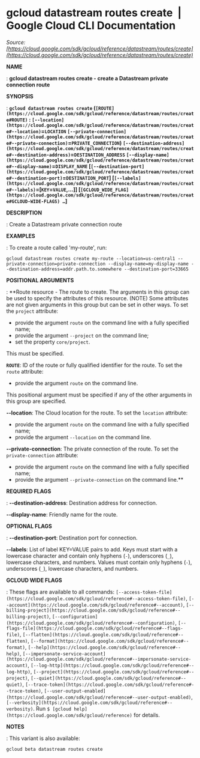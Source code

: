 # gcloud datastream routes create  |  Google Cloud CLI Documentation

*Source: [https://cloud.google.com/sdk/gcloud/reference/datastream/routes/create](https://cloud.google.com/sdk/gcloud/reference/datastream/routes/create)*

**NAME**

: **gcloud datastream routes create - create a Datastream private connection route**

**SYNOPSIS**

: **`gcloud datastream routes create` (`[ROUTE](https://cloud.google.com/sdk/gcloud/reference/datastream/routes/create#ROUTE)` : `[--location](https://cloud.google.com/sdk/gcloud/reference/datastream/routes/create#--location)`=`LOCATION` `[--private-connection](https://cloud.google.com/sdk/gcloud/reference/datastream/routes/create#--private-connection)`=`PRIVATE_CONNECTION`) `[--destination-address](https://cloud.google.com/sdk/gcloud/reference/datastream/routes/create#--destination-address)`=`DESTINATION_ADDRESS` `[--display-name](https://cloud.google.com/sdk/gcloud/reference/datastream/routes/create#--display-name)`=`DISPLAY_NAME` [`[--destination-port](https://cloud.google.com/sdk/gcloud/reference/datastream/routes/create#--destination-port)`=`DESTINATION_PORT`] [`[--labels](https://cloud.google.com/sdk/gcloud/reference/datastream/routes/create#--labels)`=[`KEY`=`VALUE`,…]] [`[GCLOUD_WIDE_FLAG](https://cloud.google.com/sdk/gcloud/reference/datastream/routes/create#GCLOUD-WIDE-FLAGS) …`]**

**DESCRIPTION**

: Create a Datastream private connection route

**EXAMPLES**

: To create a route called 'my-route', run:

```
gcloud datastream routes create my-route --location=us-central1 --private-connection=private-connection --display-name=my-display-name --destination-address=addr.path.to.somewhere --destination-port=33665
```

**POSITIONAL ARGUMENTS**

: **Route resource - The route to create. The arguments in this group can be used to
specify the attributes of this resource. (NOTE) Some attributes are not given
arguments in this group but can be set in other ways.
To set the `project` attribute:

- provide the argument `route` on the command line with a fully
specified name;
- provide the argument `--project` on the command line;
- set the property `core/project`.

This must be specified.

**`ROUTE`**:
ID of the route or fully qualified identifier for the route.
To set the `route` attribute:

- provide the argument `route` on the command line.

This positional argument must be specified if any of the other arguments in this
group are specified.

**--location**:
The Cloud location for the route.
To set the `location` attribute:

- provide the argument `route` on the command line with a fully
specified name;
- provide the argument `--location` on the command line.

**--private-connection**:
The private connection of the route.
To set the `private-connection` attribute:

- provide the argument `route` on the command line with a fully
specified name;
- provide the argument `--private-connection` on the command line.**

**REQUIRED FLAGS**

: **--destination-address**:
Destination address for connection.

**--display-name**:
Friendly name for the route.

**OPTIONAL FLAGS**

: **--destination-port**:
Destination port for connection.

**--labels**:
List of label KEY=VALUE pairs to add.
Keys must start with a lowercase character and contain only hyphens
(`-`), underscores (`_`), lowercase characters, and
numbers. Values must contain only hyphens (`-`), underscores
(`_`), lowercase characters, and numbers.

**GCLOUD WIDE FLAGS**

: These flags are available to all commands: `[--access-token-file](https://cloud.google.com/sdk/gcloud/reference#--access-token-file)`,
`[--account](https://cloud.google.com/sdk/gcloud/reference#--account)`, `[--billing-project](https://cloud.google.com/sdk/gcloud/reference#--billing-project)`,
`[--configuration](https://cloud.google.com/sdk/gcloud/reference#--configuration)`,
`[--flags-file](https://cloud.google.com/sdk/gcloud/reference#--flags-file)`,
`[--flatten](https://cloud.google.com/sdk/gcloud/reference#--flatten)`, `[--format](https://cloud.google.com/sdk/gcloud/reference#--format)`, `[--help](https://cloud.google.com/sdk/gcloud/reference#--help)`, `[--impersonate-service-account](https://cloud.google.com/sdk/gcloud/reference#--impersonate-service-account)`,
`[--log-http](https://cloud.google.com/sdk/gcloud/reference#--log-http)`,
`[--project](https://cloud.google.com/sdk/gcloud/reference#--project)`, `[--quiet](https://cloud.google.com/sdk/gcloud/reference#--quiet)`, `[--trace-token](https://cloud.google.com/sdk/gcloud/reference#--trace-token)`, `[--user-output-enabled](https://cloud.google.com/sdk/gcloud/reference#--user-output-enabled)`,
`[--verbosity](https://cloud.google.com/sdk/gcloud/reference#--verbosity)`.
Run `$ [gcloud help](https://cloud.google.com/sdk/gcloud/reference)` for details.

**NOTES**

: This variant is also available:

```
gcloud beta datastream routes create
```